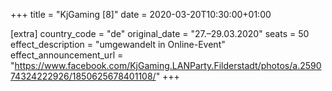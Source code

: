+++
title = "KjGaming [8]"
date = 2020-03-20T10:30:00+01:00

[extra]
country_code = "de"
original_date = "27.–29.03.2020"
seats = 50
effect_description = "umgewandelt in Online-Event"
effect_announcement_url = "https://www.facebook.com/KjGaming.LANParty.Filderstadt/photos/a.259074324222926/1850625678401108/"
+++

